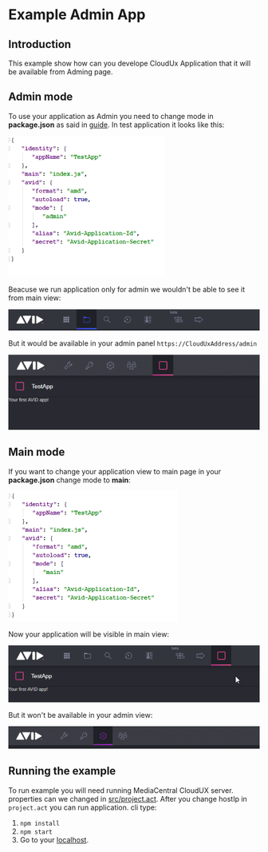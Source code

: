 # Example Admin App

## Introduction

This example show how can you develope CloudUx Application that it will be
available from Adming page.

## Admin mode
To use your application as Admin you need to change mode in **package.json**
as said in [guide](http://developer.avid.com/mcux_ui_plugin/clux-api/apps/apps-types.html#user-and-administrative-applications/ "Avid Developers").
In test application it looks like this:

![Alt text](screenshots/admin-package.png "package.json")

Beacuse we run application only for admin we wouldn't be able to see it
from main view:

![Alt text](screenshots/cloudux-mode-admin.png "Main view")

But it would be available in your admin panel `https://CloudUxAddress/admin`

![Alt text](screenshots/admin-mode-admin.png "Admin view")

## Main mode
If you want to change your application view to main page in your **package.json**
change mode to **main**:

![Alt text](screenshots/main-package.png "package.json")

Now your application will be visible in main view:

![Alt text](screenshots/cloudux-mode-main.png "Main View")

But it won't be available in your admin view:

![Alt text](screenshots/admin-mode-main.png "Admin view")

## Running the example

To run example you will need running MediaCentral CloudUX server. properties
can we changed in [src/project.act](src/project.act "Project act").
After you change hostIp in `project.act` you can run application.
cli type:
1. `npm install`
2. `npm start`
3. Go to your [localhost](https://127.0.0.1:8080/ "Localhost").

